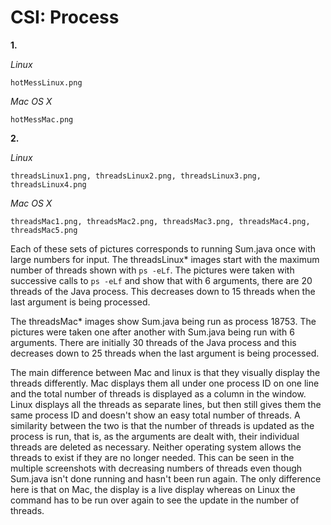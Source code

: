CSI: Process
=======

**1.**

*Linux*

    hotMessLinux.png

*Mac OS X*

    hotMessMac.png

**2.**

*Linux*

    threadsLinux1.png, threadsLinux2.png, threadsLinux3.png, threadsLinux4.png

*Mac OS X*

    threadsMac1.png, threadsMac2.png, threadsMac3.png, threadsMac4.png, threadsMac5.png

Each of these sets of pictures corresponds to running Sum.java once with large numbers
for input. The threadsLinux* images start with the maximum number of threads shown
with `ps -eLf`. The pictures were taken with successive calls to `ps -eLf` and
show that with 6 arguments, there are 20 threads of the Java process. This decreases
down to 15 threads when the last argument is being processed.

The threadsMac* images show Sum.java being run as process 18753. The pictures were
taken one after another with Sum.java being run with 6 arguments. There are initially
30 threads of the Java process and this decreases down to 25 threads when the
last argument is being processed.

The main difference between Mac and linux is that they visually display the threads
differently. Mac displays them all under one process ID on one line and the total
number of threads is displayed as a column in the window. Linux displays all the
threads as separate lines, but then still gives them the same process ID and
doesn't show an easy total number of threads. A similarity between the two is
that the number of threads is updated as the process is run, that is, as the
arguments are dealt with, their individual threads are deleted as necessary.
Neither operating system allows the threads to exist if they are no longer needed.
This can be seen in the multiple screenshots with decreasing numbers of threads
even though Sum.java isn't done running and hasn't been run again. The only difference
here is that on Mac, the display is a live display whereas on Linux the
command has to be run over again to see the update in the number of threads.
